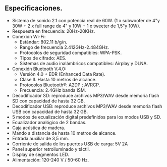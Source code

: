 ## Especificaciones.

- Sistema de sonido 2.1 con potencia real de 60W. (1 x subwoofer de 4"y 30W + 2 x full range de 4" y 10W + 1 x tweeter de 1,5"y 10W).
- Respuesta en frecuencia: 20Hz-20KHz.
- Conexión Wi-Fi:
  - Estándar: 802.11 b/g/n.
  -	Rango de frecuencia 2.412GHz-2.484GHz.
  -	Protocolos de seguridad compatibles: WPA-PSK.
  -	Tipos de cifrado: AES. 
  -	Sistemas de audio inalámbricos compatibles: Airplay y DLNA.
- Conexión Bluetooth V.4.0: 
  - Versión 4.0 + EDR (Enhanced Data Rate).
  - Clase II. Hasta 10 metros de alcance.
  - Protocolos Bluetooth®: A2DP ; AVRCP. 
  - Frecuencia: 2.4GHz banda ISM.
- Decodificador SD: reproduce archivos MP3/WAV desde memoria flash SD con capacidad de hasta 32 GB.
- Decodificador USB: reproduce archivos MP3/WAV desde memoria flash USB con capacidad de hasta 32 GB.
- 5 modos de ecualización digital predefinidos para los modos USB y SD.
- Ecualizador analógico de 2 bandas.
- Caja acústica de madera.
- Mando a distancia de hasta 10 metros de alcance.
- Entrada auxiliar de 3,5 mm.
- Corriente de salida de los puertos USB de carga: 5V 2A  
- Panel superior retroiluminado y táctil.
- Display de segmentos LED.
- Alimentación: 120-240 V / 50-60 Hz.
